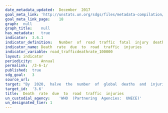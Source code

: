 ```yaml
---	
date_metadata_updated:	December  2017  
goal_meta_link:	'http://unstats.un.org/sdgs/files/metadata-compilation/Metadata-Goal-3.pdf'
goal_meta_link_page:	18
graph:	null
graph_title:	null
has_metadata:	true
indicator:	3.6.1
indicator_definition:	Number  of  road  traffic  fatal  injury  deaths  per  100  000  population  (age_standardized).
indicator_name:	Death  rate  due  to  road  traffic  injuries
indicator_variable:	road_trafficdeathrate_100000
layout:	indicator
periodicity:	Annual
permalink:	/3-6-1/
published:	true
sdg_goal:	3
source_url:	
target:	"By  2020,  halve  the  number  of  global  deaths  and  injuries  from  road  traffic  accidents."
target_id:	'3.6'
title:	Death  rate  due  to  road  traffic  injuries
un_custodial_agency:	'WHO  (Partnering  Agencies:  UNECE)'
un_designated_tier:	1
---	
```

